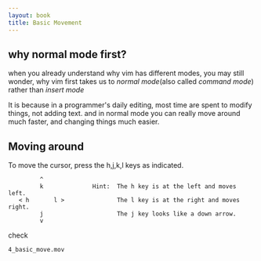 ```yaml
---
layout: book
title: Basic Movement
---
```


## why normal mode first?

when you already understand why vim has different modes, you may still wonder,
why vim first takes us to _normal mode_(also called _command mode_) rather
than _insert mode_

It is because in a programmer's daily editing, most time are spent to modify
things, not adding text. and in normal mode you can really move around much
faster, and changing things much easier.

## Moving around 

To move the cursor, press the h,j,k,l keys as indicated. 

             ^
             k              Hint:  The h key is at the left and moves left.
       < h       l >               The l key is at the right and moves right.
             j                     The j key looks like a down arrow.
             v

check

    4_basic_move.mov
